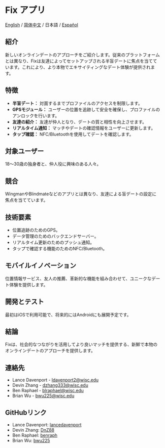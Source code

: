 # Fix アプリ

[English](./README.md) / [简体中文](./README_CN.md) / 日本語 / [Español](./README_ES.md)

## 紹介
新しいオンラインデートのアプローチをご紹介します。従来のプラットフォームとは異なり、Fixは友達によってセットアップされる半盲デートに焦点を当てています。これにより、より本物でエキサイティングなデート体験が提供されます。

## 特徴
- **半盲デート：** 対面するまでプロファイルのアクセスを制限します。
- **GPSモジュール：** ユーザーの位置を追跡して安全を確保し、プロファイルのアンロックを行います。
- **友達の紹介：** 友達が仲人となり、デートの質と相性を向上させます。
- **リアルタイム通知：** マッチやデートの確認情報をユーザーに更新します。
- **タップ確認：** NFC/Bluetoothを使用してデートを確認します。

## 対象ユーザー
18〜30歳の独身者と、仲人役に興味のある人々。

## 競合
WingmanやBlindmateなどのアプリとは異なり、友達による盲デートの設定に焦点を当てています。

## 技術要素
- 位置追跡のためのGPS。
- データ管理のためのバックエンドサーバー。
- リアルタイム更新のためのプッシュ通知。
- タップで確認する機能のためのNFC/Bluetooth。

## モバイルイノベーション
位置情報サービス、友人の推薦、革新的な機能を組み合わせて、ユニークなデート体験を提供します。

## 開発とテスト
最初はiOSで利用可能で、将来的にはAndroidにも展開予定です。

## 結論
Fixは、社会的なつながりを活用してより良いマッチを提供する、新鮮で本物のオンラインデートのアプローチを提供します。

## 連絡先
- Lance Davenport - ldavenport2@wisc.edu
- Devin Zhang - dzhang333@wisc.edu
- Ben Raphael - blraphael@wisc.edu
- Brian Wu - bwu225@wisc.edu

## GitHubリンク
- Lance Davenport: [lancedavenport](https://github.com/lancedavenport)
- Devin Zhang: [DnZ88](https://github.com/DnZ88)
- Ben Raphael: [benraph](https://github.com/benraph)
- Brian Wu: [bwu225](https://github.com/bwu225)
